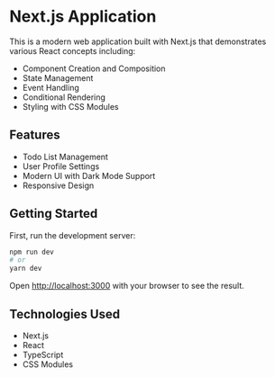 # Next.js Application

This is a modern web application built with Next.js that demonstrates various React concepts including:

- Component Creation and Composition
- State Management
- Event Handling
- Conditional Rendering
- Styling with CSS Modules

## Features

- Todo List Management
- User Profile Settings
- Modern UI with Dark Mode Support
- Responsive Design

## Getting Started

First, run the development server:

```bash
npm run dev
# or
yarn dev
```

Open [http://localhost:3000](http://localhost:3000) with your browser to see the result.

## Technologies Used

- Next.js
- React
- TypeScript
- CSS Modules
